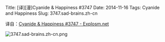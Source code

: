 Title: [译][漫]Cyanide & Happiness #3747
Date: 2014-11-16
Tags: Cyanide and Happiness
Slug: 3747.sad-brains.zh-cn

译自：[Cyanide & Happiness #3747 - Explosm.net](http://explosm.net/comics/3747/)


![3747.sad-brains.zh-cn.png](/static/images/comics/3747.sad-brains.zh-cn.png)
